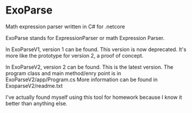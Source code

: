 # ExoParse
Math expression parser written in C# for .netcore

﻿ExoParse stands for ExpressionParser or math Expression Parser.
 
In ExoParseV1, version 1 can be found. This version is now deprecated. It's more like the prototype for version 2, a proof of concept.

In ExoParseV2, version 2 can be found. This is the latest version. The program class and main method/enry point is in ExoParseV2/app/Program.cs
 More information can be found in ExoparseV2/readme.txt

I've actually found myself using this tool for homework because I know it better than anything else.
